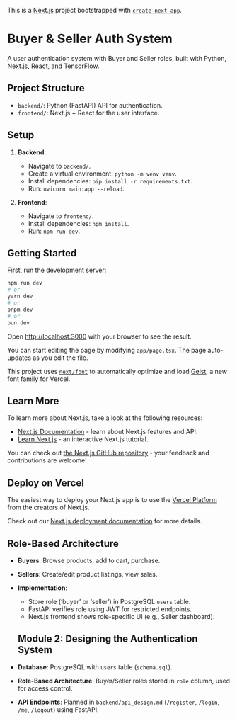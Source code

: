 This is a [Next.js](https://nextjs.org) project bootstrapped with [`create-next-app`](https://nextjs.org/docs/app/api-reference/cli/create-next-app).

# Buyer & Seller Auth System
A user authentication system with Buyer and Seller roles, built with Python, Next.js, React, and TensorFlow.

## Project Structure
- `backend/`: Python (FastAPI) API for authentication.
- `frontend/`: Next.js + React for the user interface.

## Setup
1. **Backend**:
   - Navigate to `backend/`.
   - Create a virtual environment: `python -m venv venv`.
   - Install dependencies: `pip install -r requirements.txt`.
   - Run: `uvicorn main:app --reload`.

2. **Frontend**:
   - Navigate to `frontend/`.
   - Install dependencies: `npm install`.
   - Run: `npm run dev`.

## Getting Started

First, run the development server:

```bash
npm run dev
# or
yarn dev
# or
pnpm dev
# or
bun dev
```

Open [http://localhost:3000](http://localhost:3000) with your browser to see the result.

You can start editing the page by modifying `app/page.tsx`. The page auto-updates as you edit the file.

This project uses [`next/font`](https://nextjs.org/docs/app/building-your-application/optimizing/fonts) to automatically optimize and load [Geist](https://vercel.com/font), a new font family for Vercel.

## Learn More

To learn more about Next.js, take a look at the following resources:

- [Next.js Documentation](https://nextjs.org/docs) - learn about Next.js features and API.
- [Learn Next.js](https://nextjs.org/learn) - an interactive Next.js tutorial.

You can check out [the Next.js GitHub repository](https://github.com/vercel/next.js) - your feedback and contributions are welcome!

## Deploy on Vercel

The easiest way to deploy your Next.js app is to use the [Vercel Platform](https://vercel.com/new?utm_medium=default-template&filter=next.js&utm_source=create-next-app&utm_campaign=create-next-app-readme) from the creators of Next.js.

Check out our [Next.js deployment documentation](https://nextjs.org/docs/app/building-your-application/deploying) for more details.

## Role-Based Architecture
- **Buyers**: Browse products, add to cart, purchase.
- **Sellers**: Create/edit product listings, view sales.
- **Implementation**:
  - Store role (‘buyer’ or ‘seller’) in PostgreSQL `users` table.
  - FastAPI verifies role using JWT for restricted endpoints.
  - Next.js frontend shows role-specific UI (e.g., Seller dashboard).

  ## Module 2: Designing the Authentication System
- **Database**: PostgreSQL with `users` table (`schema.sql`).
- **Role-Based Architecture**: Buyer/Seller roles stored in `role` column, used for access control.
- **API Endpoints**: Planned in `backend/api_design.md` (`/register`, `/login`, `/me`, `/logout`) using FastAPI.
